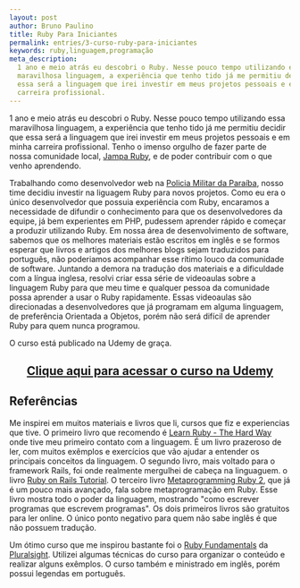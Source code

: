 ```yaml
---
layout: post
author: Bruno Paulino
title: Ruby Para Iniciantes
permalink: entries/3-curso-ruby-para-iniciantes
keywords: ruby,linguagem,programação
meta_description:
  1 ano e meio atrás eu descobri o Ruby. Nesse pouco tempo utilizando essa
  maravilhosa linguagem, a experiência que tenho tido já me permitiu decidir que
  essa será a linguagem que irei investir em meus projetos pessoais e em minha
  carreira profissional.
---
```


1 ano e meio atrás eu descobri o Ruby. Nesse pouco tempo utilizando essa
maravilhosa linguagem, a experiência que tenho tido já me permitiu decidir que
essa será a linguagem que irei investir em meus projetos pessoais e em minha
carreira profissional. Tenho o imenso orgulho de fazer parte de nossa comunidade
local, [Jampa Ruby](https://twitter.com/JampaRuby), e de poder contribuir com o
que venho aprendendo.

Trabalhando como desenvolvedor web na
[Policia Militar da Paraíba](http://www.pm.pb.gov.br/), nosso time decidiu
investir na liguagem Ruby para novos projetos. Como eu era o único desenvolvedor
que possuia experiência com Ruby, encaramos a necessidade de difundir o
conhecimento para que os desenvolvedores da equipe, já bem experientes em PHP,
pudessem aprender rápido e começar a produzir utilizando Ruby. Em nossa área de
desenvolvimento de software, sabemos que os melhores materiais estão escritos em
inglês e se formos esperar que livros e artigos dos melhores blogs sejam
traduzidos para português, não poderiamos acompanhar esse rítimo louco da
comunidade de software. Juntando a demora na tradução dos materiais e a
dificuldade com a língua inglesa, resolvi criar essa série de videoaulas sobre a
linguagem Ruby para que meu time e qualquer pessoa da comunidade possa aprender
a usar o Ruby rapidamente. Essas videoaulas são direcionadas a desenvolvedores
que já programam em alguma linguagem, de preferência Orientada a Objetos, porém
não será difícil de aprender Ruby para quem nunca programou.

O curso está publicado na Udemy de graça.

<h2 style="display: block; text-align: center;"><a href="https://www.udemy.com/ruby-para-iniciantes/">Clique aqui para acessar o curso na Udemy</a></h2>

## Referências

Me inspirei em muitos materiais e livros que li, cursos que fiz e experiencias
que tive. O primeiro livro que recomendo é
[Learn Ruby - The Hard Way](http://learnrubythehardway.org/book/) onde tive meu
primeiro contato com a linguagem. É um livro prazeroso de ler, com muitos
exêmplos e exercícios que vão ajudar a entender os principais conceitos da
linguagem. O segundo livro, mais voltado para o framework Rails, foi onde
realmente mergulhei de cabeça na linguaguem. o livro
[Ruby on Rails Tutorial](https://www.railstutorial.org/book). O terceiro livro
[Metaprogramming Ruby 2](https://pragprog.com/book/ppmetr2/metaprogramming-ruby-2),
que já é um pouco mais avançado, fala sobre metaprogramação em Ruby. Esse livro
mostra todo o poder da linguagem, mostrando "como escrever programas que
escrevem programas". Os dois primeiros livros são gratuitos para ler online. O
único ponto negativo para quem não sabe inglês é que não possuem tradução.

Um ótimo curso que me inspirou bastante foi o
[Ruby Fundamentals](https://app.pluralsight.com/library/courses/ruby-fundamentals/table-of-contents)
da [Pluralsight](http://pluralsight.com/). Utilizei algumas técnicas do curso
para organizar o conteúdo e realizar alguns exêmplos. O curso também e
ministrado em inglês, porém possui legendas em português.

